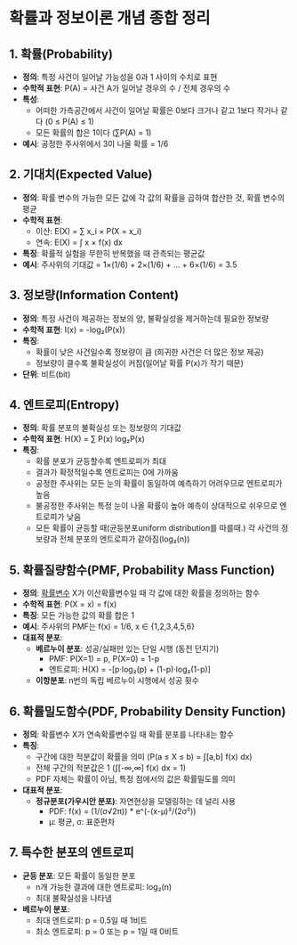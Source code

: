 # 확률과 정보이론 개념 종합 정리

## 1. 확률(Probability)

- **정의**: 특정 사건이 일어날 가능성을 0과 1 사이의 수치로 표현
- **수학적 표현**: P(A) = 사건 A가 일어날 경우의 수 / 전체 경우의 수
- **특성**:
  - 어떠한 가측공간에서 사건이 일어날 확률은 0보다 크거나 같고 1보다 작거나 같다 (0 ≤ P(A) ≤ 1)
  - 모든 확률의 합은 1이다 (∑P(A) = 1)
- **예시**: 공정한 주사위에서 3이 나올 확률 = 1/6

## 2. 기대치(Expected Value)

- **정의**: 확률 변수의 가능한 모든 값에 각 값의 확률을 곱하여 합산한 것, 확률 변수의 평균
- **수학적 표현**: 
  - 이산: E(X) = ∑ x_i × P(X = x_i) 
  - 연속: E(X) = ∫ x × f(x) dx
- **특징**: 확률적 실험을 무한히 반복했을 때 관측되는 평균값
- **예시**: 주사위의 기대값 = 1×(1/6) + 2×(1/6) + ... + 6×(1/6) = 3.5

## 3. 정보량(Information Content)

- **정의**: 특정 사건이 제공하는 정보의 양, 불확실성을 제거하는데 필요한 정보량
- **수학적 표현**: I(x) = -log₂(P(x))
- **특징**: 
  - 확률이 낮은 사건일수록 정보량이 큼 (희귀한 사건은 더 많은 정보 제공)
  - 정보량이 클수록 불확실성이 커짐(일어날 확률 P(x)가 작기 때문)
- **단위**: 비트(bit)

## 4. 엔트로피(Entropy)

- **정의**: 확률 분포의 불확실성 또는 정보량의 기대값
- **수학적 표현**: H(X) = ∑ P(x) log₂P(x)
- **특징**: 
  - 확률 분포가 균등할수록 엔트로피가 최대
  - 결과가 확정적일수록 엔트로피는 0에 가까움
  - 공정한 주사위는 모든 눈의 확률이 동일하여 예측하기 어려우므로 엔트로피가 높음
  - 불공정한 주사위는 특정 눈이 나올 확률이 높아 예측이 상대적으로 쉬우므로 엔트로피가 낮음
  - 모든 확률이 균등할 때(균등분포uniform distribution를 따를때.) 각 사건의 정보량과 전체 분포의 엔트로피가 같아짐(log₂(n))

## 5. 확률질량함수(PMF, Probability Mass Function)

- **정의**: [확률변수](확률변수.md) X가 이산확률변수일 때 각 값에 대한 확률을 정의하는 함수
- **수학적 표현**: P(X = x) = f(x)
- **특징**: 모든 가능한 값의 확률 합은 1
- **예시**: 주사위의 PMF는 f(x) = 1/6, x ∈ {1,2,3,4,5,6}
- **대표적 분포**:
  - **베르누이 분포**: 성공/실패만 있는 단일 시행 (동전 던지기)
    - PMF: P(X=1) = p, P(X=0) = 1-p
    - 엔트로피: H(X) = -[p·log₂(p) + (1-p)·log₂(1-p)]
  - **이항분포**: n번의 독립 베르누이 시행에서 성공 횟수

## 6. 확률밀도함수(PDF, Probability Density Function)

- **정의**: 확률변수 X가 연속확률변수일 때 확률 분포를 나타내는 함수
- **특징**: 
  - 구간에 대한 적분값이 확률을 의미 (P(a ≤ X ≤ b) = ∫[a,b] f(x) dx)
  - 전체 구간의 적분값은 1 (∫[-∞,∞] f(x) dx = 1)
  - PDF 자체는 확률이 아님, 특정 점에서의 값은 확률밀도를 의미
- **대표적 분포**:
  - **정규분포(가우시안 분포)**: 자연현상을 모델링하는 데 널리 사용
    - PDF: f(x) = (1/(σ√2π)) * e^(-(x-μ)²/(2σ²))
    - μ: 평균, σ: 표준편차

## 7. 특수한 분포의 엔트로피

- **균등 분포**: 모든 확률이 동일한 분포
  - n개 가능한 결과에 대한 엔트로피: log₂(n)
  - 최대 불확실성을 나타냄
- **베르누이 분포**: 
  - 최대 엔트로피: p = 0.5일 때 1비트
  - 최소 엔트로피: p = 0 또는 p = 1일 때 0비트
